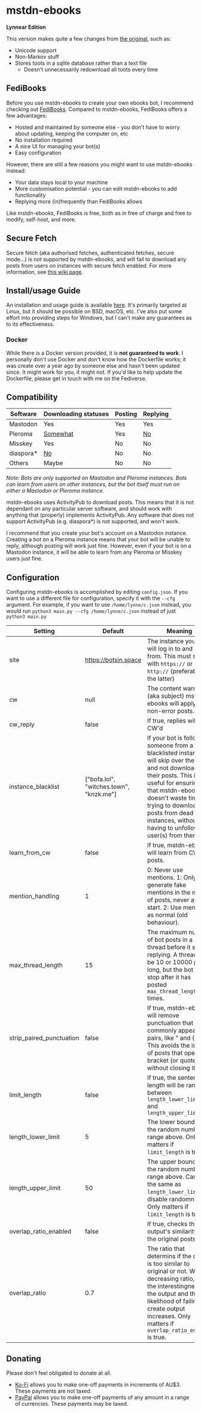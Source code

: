# mstdn-ebooks
**Lynnear Edition**

This version makes quite a few changes from [the original](https://github.com/Jess3Jane/mastodon-ebooks), such as:
- Unicode support
- Non-Markov stuff
- Stores toots in a sqlite database rather than a text file
  - Doesn't unnecessarily redownload all toots every time

## FediBooks
Before you use mstdn-ebooks to create your own ebooks bot, I recommend checking out [FediBooks](https://fedibooks.com). Compared to mstdn-ebooks, FediBooks offers a few advantages:
- Hosted and maintained by someone else - you don't have to worry about updating, keeping the computer on, etc
- No installation required
- A nice UI for managing your bot(s)
- Easy configuration

However, there are still a few reasons you might want to use mstdn-ebooks instead:
- Your data stays local to your machine
- More customisation potential - you can edit mstdn-ebooks to add functionality
- Replying more (in)frequently than FediBooks allows

Like mstdn-ebooks, FediBooks is free, both as in free of charge and free to modify, self-host, and more.

## Secure Fetch
Secure fetch (aka authorised fetches, authenticated fetches, secure mode...) is *not* supported by mstdn-ebooks, and will fail to download any posts from users on instances with secure fetch enabled. For more information, see [this wiki page](https://github.com/Lynnesbian/mstdn-ebooks/wiki/Secure-fetch).

## Install/usage Guide
An installation and usage guide is available [here](https://cloud.lynnesbian.space/s/jozbRi69t4TpD95). It's primarily targeted at Linux, but it should be possible on BSD, macOS, etc. I've also put some effort into providing steps for Windows, but I can't make any guarantees as to its effectiveness.

### Docker
While there is a Docker version provided, it is **not guaranteed to work**. I personally don't use Docker and don't know how the Dockerfile works; it was create over a year ago by someone else and hasn't been updated since. It might work for you, it might not. If you'd like to help update the Dockerfile, please get in touch with me on the Fediverse.

## Compatibility
| Software  | Downloading statuses                                              | Posting | Replying                                                    |
|-----------|-------------------------------------------------------------------|---------|-------------------------------------------------------------|
| Mastodon  | Yes                                                               | Yes     | Yes                                                         |
| Pleroma   | [Somewhat](https://git.pleroma.social/pleroma/pleroma/issues/866) | Yes     | [No](https://git.pleroma.social/pleroma/pleroma/issues/416) |
| Misskey   | Yes                                                               | No      | No                                                          |
| diaspora* | [No](https://github.com/diaspora/diaspora/issues/7422)            | No      | No                                                          |
| Others    | Maybe                                                             | No      | No                                                          |

*Note: Bots are only supported on Mastodon and Pleroma instances. Bots can learn from users on other instances, but the bot itself must run on either a Mastodon or Pleroma instance.*

mstdn-ebooks uses ActivityPub to download posts. This means that it is not dependant on any particular server software, and should work with anything that (properly) implements ActivityPub. Any software that does not support ActivityPub (e.g. diaspora*) is not supported, and won't work.

I recommend that you create your bot's account on a Mastodon instance. Creating a bot on a Pleroma instance means that your bot will be unable to reply, although posting will work just fine. However, even if your bot is on a Mastodon instance, it will be able to learn from any Pleroma or Misskey users just fine.

## Configuration
Configuring mstdn-ebooks is accomplished by editing `config.json`. If you want to use a different file for configuration, specify it with the `--cfg` argument. For example, if you want to use `/home/lynne/c.json` instead, you would run `python3 main.py --cfg /home/lynne/c.json` instead of just `python3 main.py`

| Setting                  | Default                                 | Meaning                                                                                                                                                                                                                                                                                 |
|--------------------------|-----------------------------------------|-----------------------------------------------------------------------------------------------------------------------------------------------------------------------------------------------------------------------------------------------------------------------------------------|
| site                     | https://botsin.space                    | The instance your bot will log in to and post from. This must start with `https://` or `http://` (preferably the latter)                                                                                                                                                                |
| cw                       | null                                    | The content warning (aka subject) mstdn-ebooks will apply to non-error posts.                                                                                                                                                                                                           |
| cw_reply                 | false                                   | If true, replies will be CW'd                                                                                                                                                                                                                                                           |
| instance_blacklist       | ["bofa.lol", "witches.town", "knzk.me"] | If your bot is following someone from a blacklisted instance, it will skip over them and not download their posts. This is useful for ensuring that mstdn-ebooks doesn't waste time trying to download posts from dead instances, without you having to unfollow the user(s) from them. |
| learn_from_cw            | false                                   | If true, mstdn-ebooks will learn from CW'd posts.                                                                                                                                                                                                                                       |
| mention_handling         | 1                                       | 0: Never use mentions. 1: Only generate fake mentions in the middle of posts, never at the start. 2: Use mentions as normal (old behaviour).                                                                                                                                            |
| max_thread_length        | 15                                      | The maximum number of bot posts in a thread before it stops replying. A thread can be 10 or 10000 posts long, but the bot will stop after it has posted `max_thread_length` times.                                                                                                      |
| strip_paired_punctuation | false                                   | If true, mstdn-ebooks will remove punctuation that commonly appears in pairs, like " and (). This avoids the issue of posts that open a bracket (or quote) without closing it.                                                                                                          |
| limit_length             | false                                   | If true, the sentence length will be random between `length_lower_limit` and `length_upper_limit`                                                                                                                                                                                       |
| length_lower_limit       | 5                                       | The lower bound in the random number range above. Only matters if `limit_length` is true.                                                                                                                                                                                               |
| length_upper_limit       | 50                                      | The upper bound in the random number range above. Can be the same as `length_lower_limit` to disable randomness. Only matters if `limit_length` is true.                                                                                                                                |
| overlap_ratio_enabled    | false                                   | If true, checks the output's similarity to the original posts.                                                                                                                                                                                                                          |
| overlap_ratio            | 0.7                                     | The ratio that determins if the output is too similar to original or not. With decreasing ratio, both the interestingness of the output and the likelihood of failing to create output increases. Only matters if `overlap_ratio_enabled` is true.                                      |

## Donating
Please don't feel obligated to donate at all.

- [Ko-Fi](https://ko-fi.com/lynnesbian) allows you to make one-off payments in increments of AU$3. These payments are not taxed.
- [PayPal](https://paypal.me/lynnesbian) allows you to make one-off payments of any amount in a range of currencies. These payments may be taxed.
